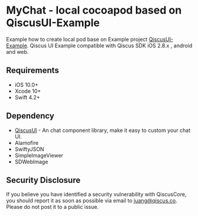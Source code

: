 # MyChat - local cocoapod based on QiscusUI-Example
Example how to create local pod base on Example project [QiscusUI-Example](https://github.com/qiscus/QiscusUI-Example).
Qiscus UI Example compatible with Qiscus SDK iOS 2.8.x , android and web.

## Requirements

- iOS 10.0+
- Xcode 10+
- Swift 4.2+

## Dependency

* [QiscusUI](https://github.com/qiscus) - An chat component library, make it easy to custom your chat UI.
* Alamofire
* SwiftyJSON
* SimpleImageViewer
* SDWebImage

## Security Disclosure

If you believe you have identified a security vulnerability with QiscusCore, you should report it as soon as possible via email to juang@qiscus.co. Please do not post it to a public issue.

